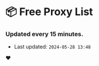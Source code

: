 # :package: Free Proxy List
### Updated every 15 minutes.

- Last updated: `2024-05-28 13:48`

:heart:
